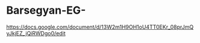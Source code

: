 # Barsegyan-EG-
https://docs.google.com/document/d/13W2m1H9OH1oU4TT0EKr_08prJmQyJkjEZ_jQiRWDgo0/edit
